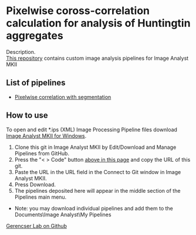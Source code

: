 # Pixelwise coross-correlation calculation for analysis of Huntingtin aggregates
Description.  
[This repository](https://github.com/gerencserlab/IATemplate/) contains custom image analysis pipelines for Image Analyst MKII    

## List of pipelines
* [Pixelwise correlation with segmentation](Pixelwise_correlation_with_segmentation.md)

## How to use
To open and edit *.ips (XML) Image Processing Pipeline files download [Image Analyst MKII for Windows](https://www.imageanalyst.net/downloads/?item=recent/imageanalystMKII64.msi).
1. Clone this git in Image Analyst MKII by Edit/Download and Manage Pipelines from GitHub. 
2. Press the "< > Code" button [above in this page](https://github.com/gerencserlab/IATemplate/) and copy the URL of this git.
3. Paste the URL in the URL field in the Connect to Git window in Image Analyst MKII.
4. Press Download.
5. The pipelines deposited here will appear in the middle section of the Pipelines main menu.
* Note: you may download individual pipelines and add them to the Documents\Image Analyst\My Pipelines

[Gerencser Lab on Github](https://github.com/gerencserlab)

